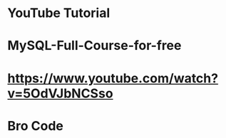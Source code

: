 # YouTube Tutorial
# MySQL-Full-Course-for-free
# https://www.youtube.com/watch?v=5OdVJbNCSso
# Bro Code
